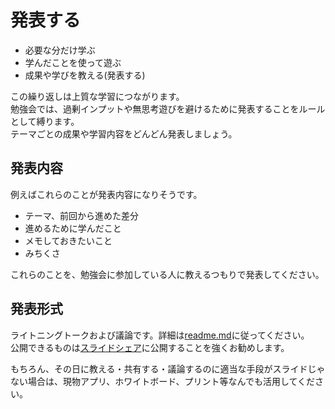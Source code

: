 # 発表する

- 必要な分だけ学ぶ
- 学んだことを使って遊ぶ
- 成果や学びを教える(発表する)

この繰り返しは上質な学習につながります。  
勉強会では、過剰インプットや無思考遊びを避けるために発表することをルールとして縛ります。  
テーマごとの成果や学習内容をどんどん発表しましょう。

## 発表内容
例えばこれらのことが発表内容になりそうです。

- テーマ、前回から進めた差分
- 進めるために学んだこと
- メモしておきたいこと
- みちくさ

これらのことを、勉強会に参加している人に教えるつもりで発表してください。

## 発表形式
ライトニングトークおよび議論です。詳細は[readme.md](README.md)に従ってください。  
公開できるものは[スライドシェア](https://www.slideshare.net/)に公開することを強くお勧めします。  

もちろん、その日に教える・共有する・議論するのに適当な手段がスライドじゃない場合は、現物アプリ、ホワイトボード、プリント等なんでも活用してください。


